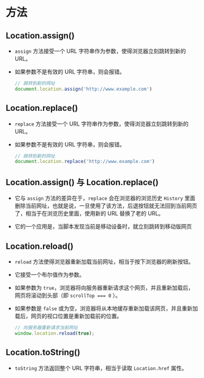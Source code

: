 # 方法

## Location.assign()

*   `assign` 方法接受一个 URL 字符串作为参数，使得浏览器立刻跳转到新的 URL。

*   如果参数不是有效的 URL 字符串，则会报错。

    ```javascript
    // 跳转到新的网址
    document.location.assign('http://www.example.com')
    ```

## Location.replace()

*   `replace` 方法接受一个 URL 字符串作为参数，使得浏览器立刻跳转到新的 URL。

*   如果参数不是有效的 URL 字符串，则会报错。

    ```javascript
    // 跳转到新的网址
    document.location.replace('http://www.example.com')
    ```

## Location.assign() 与 Location.replace()

*   它与 `assign` 方法的差异在于，`replace` 会在浏览器的浏览历史 `History` 里面删除当前网址，也就是说，一旦使用了该方法，后退按钮就无法回到当前网页了，相当于在浏览历史里面，使用新的 URL 替换了老的 URL。

*   它的一个应用是，当脚本发现当前是移动设备时，就立刻跳转到移动版网页

## Location.reload()

*   `reload` 方法使得浏览器重新加载当前网址，相当于按下浏览器的刷新按钮。

*   它接受一个布尔值作为参数。

*   如果参数为 `true`，浏览器将向服务器重新请求这个网页，并且重新加载后，网页将滚动到头部（即 `scrollTop === 0` ）。

*   如果参数是 `false` 或为空，浏览器将从本地缓存重新加载该网页，并且重新加载后，网页的视口位置是重新加载前的位置。

    ```javascript
    // 向服务器重新请求当前网址
    window.location.reload(true);
    ```

## Location.toString()

*   `toString` 方法返回整个 URL 字符串，相当于读取 `Location.href` 属性。
